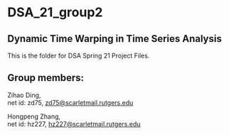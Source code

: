 #  DSA_21_group2
## **Dynamic Time Warping in Time Series Analysis**

This is the folder for DSA Spring 21 Project Files. 

## Group members:

Zihao Ding,  
net id: zd75, 
zd75@scarletmail.rutgers.edu 

Hongpeng Zhang,  
net id: hz227, 
hz227@scarletmail.rutgers.edu  

